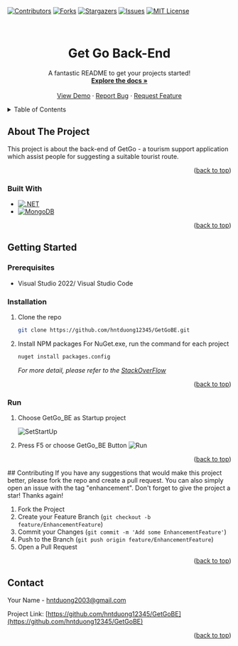 <a id="readme-top"></a>

<!-- PROJECT SHIELDS -->
[![Contributors][contributors-shield]][contributors-url]
[![Forks][forks-shield]][forks-url]
[![Stargazers][stars-shield]][stars-url]
[![Issues][issues-shield]][issues-url]
[![MIT License][license-shield]][license-url]

<!-- PROJECT TITLE -->
<br />
<div align="center">
  <h1 align="center">
      Get Go Back-End
  </h1>

  <p align="center">
    A fantastic README to get your projects started!
    <br />
    <a href="https://github.com/hntduong12345/GetGoBE"><strong>Explore the docs »</strong></a>
    <br />
    <br />
    <a href="https://github.com/hntduong12345/GetGoBE">View Demo</a>
    ·
    <a href="https://github.com/hntduong12345/GetGoBE/issues/new?labels=bug&template=bug-report---.md">Report Bug</a>
    ·
    <a href="https://github.com/hntduong12345/GetGoBE/issues/new?labels=enhancement&template=feature-request---.md">Request Feature</a>
  </p>
</div>



<!-- TABLE OF CONTENTS -->
<details>
  <summary>Table of Contents</summary>
  <ol>
    <li>
      <a href="#about-the-project">About The Project</a>
      <ul>
        <li><a href="#built-with">Built With</a></li>
      </ul>
    </li>
    <li>
      <a href="#getting-started">Getting Started</a>
      <ul>
        <li><a href="#prerequisites">Prerequisites</a></li>
        <li><a href="#installation">Installation</a></li>
        <li><a href="#run">Run</a></li>
      </ul>
    </li>
    <li><a href="#contributing">Contributing</a></li>
    <li><a href="#contact">Contact</a></li>
  </ol>
</details>



<!-- ABOUT THE PROJECT -->
## About The Project

This project is about the back-end of GetGo - a tourism support application which assist people for suggesting a suitable tourist route.

<p align="right">(<a href="#readme-top">back to top</a>)</p>



### Built With
* [![.NET][.NET-shield]][.NET-url]
* [![MongoDB][MongoDB-shield]][MongoDB-url]
<p align="right">(<a href="#readme-top">back to top</a>)</p>



<!-- GETTING STARTED -->
## Getting Started

### Prerequisites
* Visual Studio 2022/ Visual Studio Code

### Installation
1. Clone the repo
   ```sh
   git clone https://github.com/hntduong12345/GetGoBE.git
   ```
2. Install NPM packages
   For NuGet.exe, run the command for each project
   ```sh
   nuget install packages.config
   ```
   _For more detail, please refer to the [StackOverFlow](https://stackoverflow.com/questions/6876732/how-do-i-get-nuget-to-install-update-all-the-packages-in-the-packages-config)_
<p align="right">(<a href="#readme-top">back to top</a>)</p>

### Run
1. Choose GetGo_BE as Startup project

   ![SetStartUp](https://github.com/user-attachments/assets/40dd6d06-f155-4005-98b9-66d1b679d1e2)

2. Press F5 or choose GetGo_BE Button
![Run](https://github.com/user-attachments/assets/677d4292-b62c-4f85-bace-bc39b4d17121)

<p align="right">(<a href="#readme-top">back to top</a>)</p>
<!-- CONTRIBUTING -->
## Contributing
If you have any suggestions that would make this project better, please fork the repo and create a pull request. You can also simply open an issue with the tag "enhancement".
Don't forget to give the project a star! Thanks again!

1. Fork the Project
2. Create your Feature Branch (`git checkout -b feature/EnhancementFeature`)
3. Commit your Changes (`git commit -m 'Add some EnhancementFeature'`)
4. Push to the Branch (`git push origin feature/EnhancementFeature`)
5. Open a Pull Request
<p align="right">(<a href="#readme-top">back to top</a>)</p>


<!-- CONTACT -->
## Contact
Your Name - hntduong2003@gmail.com

Project Link: [https://github.com/hntduong12345/GetGoBE](https://github.com/hntduong12345/GetGoBE)

<p align="right">(<a href="#readme-top">back to top</a>)</p>



<!-- MARKDOWN LINKS & IMAGES -->
<!-- https://www.markdownguide.org/basic-syntax/#reference-style-links -->
[contributors-shield]: https://img.shields.io/github/contributors/hntduong12345/GetGoBE.svg?style=for-the-badge
[contributors-url]: https://github.com/hntduong12345/GetGoBE/graphs/contributors
[forks-shield]: https://img.shields.io/github/forks/hntduong12345/GetGoBE.svg?style=for-the-badge
[forks-url]: https://github.com/hntduong12345/GetGoBE/network/members
[stars-shield]: https://img.shields.io/github/stars/hntduong12345/GetGoBE.svg?style=for-the-badge
[stars-url]: https://github.com/hntduong12345/GetGoBE/stargazers
[issues-shield]: https://img.shields.io/github/issues/hntduong12345/GetGoBE.svg?style=for-the-badge
[issues-url]: https://github.com/hntduong12345/GetGoBE/issues
[license-shield]: https://img.shields.io/github/license/hntduong12345/GetGoBE.svg?style=for-the-badge
[license-url]: https://github.com/hntduong12345/GetGoBE/blob/master/LICENSE.txt

[.NET-shield]: https://img.shields.io/badge/.NET-7153DC?style=for-the-badge&logo=dotnet&logoColor=white
[.NET-url]: https://learn.microsoft.com/vi-vn/dotnet/welcome
[MongoDB-shield]: https://img.shields.io/badge/MongoDB-10964D?style=for-the-badge&logo=mongodb&logoColor=white
[MongoDB-url]: https://www.mongodb.com/
